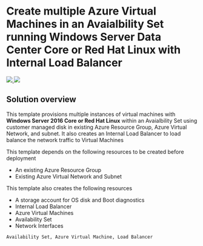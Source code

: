# Create multiple Azure Virtual Machines in an Avaialbility Set running Windows Server Data Center Core or Red Hat Linux with Internal Load Balancer

<a href="https://portal.azure.com/#create/Microsoft.Template/uri/https%3A%2F%2Fraw.githubusercontent.com%2Fhyperionian%2FARM-Templates%2Fmaster%2Fvm-as-lb%2Fazuredeploy.json" target="_blank">
  <img src="http://azuredeploy.net/deploybutton.png"/>
</a>
<a href="http://armviz.io/#/?load=https%3A%2F%2Fraw.githubusercontent.com%2Fhyperionian%2FARM-Templates%2Fmaster%F2vm-as-lb%2Fazuredeploy.json" target="_blank">
  <img src="http://armviz.io/visualizebutton.png"/>
</a>

## Solution overview

This template provisions multiple instances of virtual machines with **Windows Server 2016 Core or Red Hat Linux** within an Avaialbility Set using customer managed disk in existing Azure Resource Group, Azure Virtual Network, and subnet. It also creates an Internal Load Balancer to load balance the network traffic to Virtual Machines

This template  depends on the following resources to be created before deployment

+	An existing Azure Resource Group
+	Existing Azure Virtual Network and Subnet

This template also  creates the following resources

-	A storage account for OS disk and Boot diagnostics
-	Internal Load Balancer
- Azure Virtual Machines
- Availability Set
- Network Interfaces

`Availability Set, Azure Virtual Machine, Load Balancer`